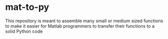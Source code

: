 # mat-to-py
This repository is meant to assemble many small or medium sized functions to make it easier for Matlab programmers to transfer their functions to a solid Python code
